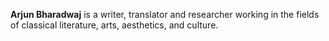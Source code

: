 **Arjun Bharadwaj** is a writer, translator and researcher working in the fields of classical literature, arts, aesthetics, and culture.
